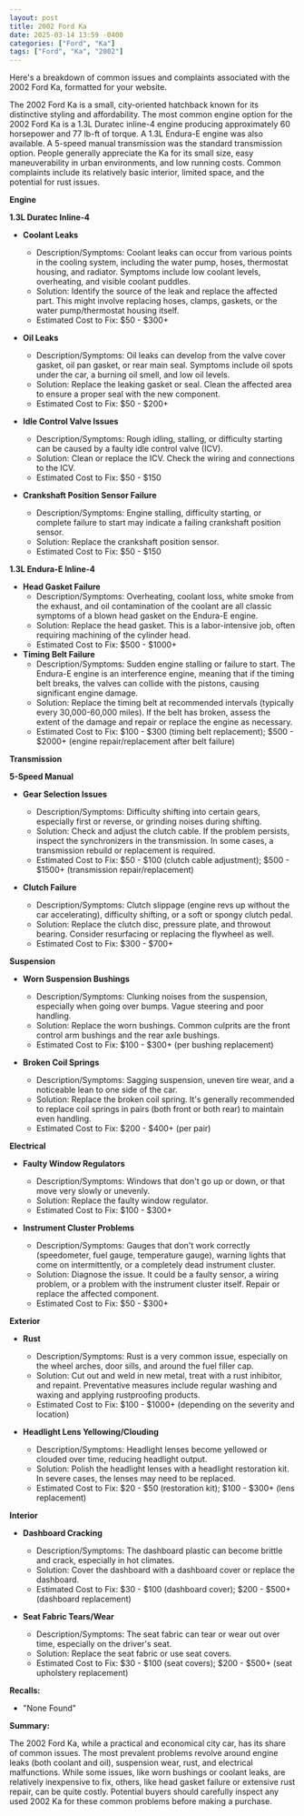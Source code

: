 ```yaml
---
layout: post
title: 2002 Ford Ka
date: 2025-03-14 13:59 -0400
categories: ["Ford", "Ka"]
tags: ["Ford", "Ka", "2002"]
---
```

Here's a breakdown of common issues and complaints associated with the 2002 Ford Ka, formatted for your website.

The 2002 Ford Ka is a small, city-oriented hatchback known for its distinctive styling and affordability. The most common engine option for the 2002 Ford Ka is a 1.3L Duratec inline-4 engine producing approximately 60 horsepower and 77 lb-ft of torque. A 1.3L Endura-E engine was also available. A 5-speed manual transmission was the standard transmission option. People generally appreciate the Ka for its small size, easy maneuverability in urban environments, and low running costs. Common complaints include its relatively basic interior, limited space, and the potential for rust issues.

**Engine**

**1.3L Duratec Inline-4**

*   **Coolant Leaks**
    *   Description/Symptoms: Coolant leaks can occur from various points in the cooling system, including the water pump, hoses, thermostat housing, and radiator. Symptoms include low coolant levels, overheating, and visible coolant puddles.
    *   Solution: Identify the source of the leak and replace the affected part. This might involve replacing hoses, clamps, gaskets, or the water pump/thermostat housing itself.
    *   Estimated Cost to Fix: $50 - $300+

*   **Oil Leaks**
    *   Description/Symptoms: Oil leaks can develop from the valve cover gasket, oil pan gasket, or rear main seal. Symptoms include oil spots under the car, a burning oil smell, and low oil levels.
    *   Solution: Replace the leaking gasket or seal. Clean the affected area to ensure a proper seal with the new component.
    *   Estimated Cost to Fix: $50 - $200+

*   **Idle Control Valve Issues**
    *   Description/Symptoms: Rough idling, stalling, or difficulty starting can be caused by a faulty idle control valve (ICV).
    *   Solution: Clean or replace the ICV. Check the wiring and connections to the ICV.
    *   Estimated Cost to Fix: $50 - $150

*   **Crankshaft Position Sensor Failure**
    *   Description/Symptoms: Engine stalling, difficulty starting, or complete failure to start may indicate a failing crankshaft position sensor.
    *   Solution: Replace the crankshaft position sensor.
    *   Estimated Cost to Fix: $50 - $150

**1.3L Endura-E Inline-4**

*   **Head Gasket Failure**
    *   Description/Symptoms: Overheating, coolant loss, white smoke from the exhaust, and oil contamination of the coolant are all classic symptoms of a blown head gasket on the Endura-E engine.
    *   Solution: Replace the head gasket. This is a labor-intensive job, often requiring machining of the cylinder head.
    *   Estimated Cost to Fix: $500 - $1000+
*   **Timing Belt Failure**
    *   Description/Symptoms: Sudden engine stalling or failure to start. The Endura-E engine is an interference engine, meaning that if the timing belt breaks, the valves can collide with the pistons, causing significant engine damage.
    *   Solution: Replace the timing belt at recommended intervals (typically every 30,000-60,000 miles). If the belt has broken, assess the extent of the damage and repair or replace the engine as necessary.
    *   Estimated Cost to Fix: $100 - $300 (timing belt replacement); $500 - $2000+ (engine repair/replacement after belt failure)

**Transmission**

**5-Speed Manual**

*   **Gear Selection Issues**
    *   Description/Symptoms: Difficulty shifting into certain gears, especially first or reverse, or grinding noises during shifting.
    *   Solution: Check and adjust the clutch cable. If the problem persists, inspect the synchronizers in the transmission. In some cases, a transmission rebuild or replacement is required.
    *   Estimated Cost to Fix: $50 - $100 (clutch cable adjustment); $500 - $1500+ (transmission repair/replacement)

*   **Clutch Failure**
    *   Description/Symptoms: Clutch slippage (engine revs up without the car accelerating), difficulty shifting, or a soft or spongy clutch pedal.
    *   Solution: Replace the clutch disc, pressure plate, and throwout bearing. Consider resurfacing or replacing the flywheel as well.
    *   Estimated Cost to Fix: $300 - $700+

**Suspension**

*   **Worn Suspension Bushings**
    *   Description/Symptoms: Clunking noises from the suspension, especially when going over bumps. Vague steering and poor handling.
    *   Solution: Replace the worn bushings. Common culprits are the front control arm bushings and the rear axle bushings.
    *   Estimated Cost to Fix: $100 - $300+ (per bushing replacement)

*   **Broken Coil Springs**
    *   Description/Symptoms: Sagging suspension, uneven tire wear, and a noticeable lean to one side of the car.
    *   Solution: Replace the broken coil spring. It's generally recommended to replace coil springs in pairs (both front or both rear) to maintain even handling.
    *   Estimated Cost to Fix: $200 - $400+ (per pair)

**Electrical**

*   **Faulty Window Regulators**
    *   Description/Symptoms: Windows that don't go up or down, or that move very slowly or unevenly.
    *   Solution: Replace the faulty window regulator.
    *   Estimated Cost to Fix: $100 - $300+

*   **Instrument Cluster Problems**
    *   Description/Symptoms: Gauges that don't work correctly (speedometer, fuel gauge, temperature gauge), warning lights that come on intermittently, or a completely dead instrument cluster.
    *   Solution: Diagnose the issue. It could be a faulty sensor, a wiring problem, or a problem with the instrument cluster itself. Repair or replace the affected component.
    *   Estimated Cost to Fix: $50 - $300+

**Exterior**

*   **Rust**
    *   Description/Symptoms: Rust is a very common issue, especially on the wheel arches, door sills, and around the fuel filler cap.
    *   Solution: Cut out and weld in new metal, treat with a rust inhibitor, and repaint. Preventative measures include regular washing and waxing and applying rustproofing products.
    *   Estimated Cost to Fix: $100 - $1000+ (depending on the severity and location)

*   **Headlight Lens Yellowing/Clouding**
    *   Description/Symptoms: Headlight lenses become yellowed or clouded over time, reducing headlight output.
    *   Solution: Polish the headlight lenses with a headlight restoration kit. In severe cases, the lenses may need to be replaced.
    *   Estimated Cost to Fix: $20 - $50 (restoration kit); $100 - $300+ (lens replacement)

**Interior**

*   **Dashboard Cracking**
    *   Description/Symptoms: The dashboard plastic can become brittle and crack, especially in hot climates.
    *   Solution: Cover the dashboard with a dashboard cover or replace the dashboard.
    *   Estimated Cost to Fix: $30 - $100 (dashboard cover); $200 - $500+ (dashboard replacement)

*   **Seat Fabric Tears/Wear**
    *   Description/Symptoms: The seat fabric can tear or wear out over time, especially on the driver's seat.
    *   Solution: Replace the seat fabric or use seat covers.
    *   Estimated Cost to Fix: $30 - $100 (seat covers); $200 - $500+ (seat upholstery replacement)

**Recalls:**

*   "None Found"

**Summary:**

The 2002 Ford Ka, while a practical and economical city car, has its share of common issues. The most prevalent problems revolve around engine leaks (both coolant and oil), suspension wear, rust, and electrical malfunctions. While some issues, like worn bushings or coolant leaks, are relatively inexpensive to fix, others, like head gasket failure or extensive rust repair, can be quite costly. Potential buyers should carefully inspect any used 2002 Ka for these common problems before making a purchase.

